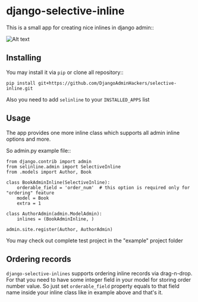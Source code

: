 django-selective-inline
=======================

This is a small app for creating nice inlines in django admin::

![Alt text](https://raw.github.com/DjangoAdminHackers/selective-inline/master/example/example.png)


Installing
----------

You may install it via `pip` or clone all repository::

    pip install git+https://github.com/DjangoAdminHackers/selective-inline.git

Also you need to add `selinline` to your `INSTALLED_APPS` list


Usage
-----

The app provides one more inline class which supports all admin inline options and more.

So admin.py example file::

    from django.contrib import admin
    from selinline.admin import SelectiveInline
    from .models import Author, Book

    class BookAdminInline(SelectiveInline):
        orderable_field = 'order_num'  # this option is required only for "ordering" feature
        model = Book
        extra = 1

    class AuthorAdmin(admin.ModelAdmin):
        inlines = (BookAdminInline, )

    admin.site.register(Author, AuthorAdmin)

You may check out complete test project in the "example" project folder


Ordering records
----------------

`django-selective-inlines` supports ordering inline records via drag-n-drop. For that you need to have some integer
field in your model for storing order number value. So just set `orderable_field` property equals to that field name
inside your inline class like in example above and that's it.
